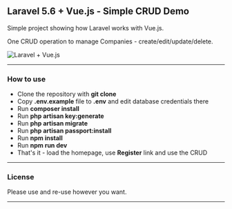 ## Laravel 5.6 + Vue.js - Simple CRUD Demo

Simple project showing how Laravel works with Vue.js.

One CRUD operation to manage Companies - create/edit/update/delete.

![Laravel + Vue.js](https://laraveldaily.com/wp-content/uploads/2018/11/laravel-vue.png)

---

### How to use

- Clone the repository with __git clone__
- Copy __.env.example__ file to __.env__ and edit database credentials there
- Run __composer install__
- Run __php artisan key:generate__
- Run __php artisan migrate__
- Run __php artisan passport:install__
- Run __npm install__
- Run __npm run dev__
- That's it - load the homepage, use __Register__ link and use the CRUD

---

### License

Please use and re-use however you want.

---
